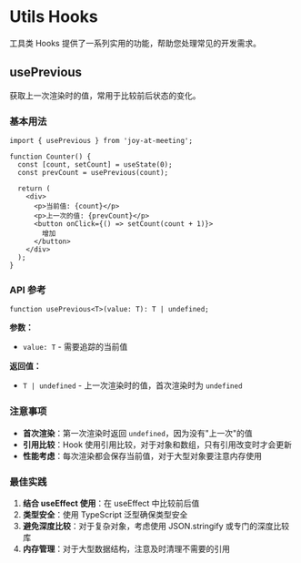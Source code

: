 # Utils Hooks

工具类 Hooks 提供了一系列实用的功能，帮助您处理常见的开发需求。

## usePrevious

获取上一次渲染时的值，常用于比较前后状态的变化。

### 基本用法

```tsx
import { usePrevious } from 'joy-at-meeting';

function Counter() {
  const [count, setCount] = useState(0);
  const prevCount = usePrevious(count);

  return (
    <div>
      <p>当前值: {count}</p>
      <p>上一次的值: {prevCount}</p>
      <button onClick={() => setCount(count + 1)}>
        增加
      </button>
    </div>
  );
}
```

### API 参考

```tsx
function usePrevious<T>(value: T): T | undefined;
```

**参数：**
- `value: T` - 需要追踪的当前值

**返回值：**
- `T | undefined` - 上一次渲染时的值，首次渲染时为 `undefined`

### 注意事项

- **首次渲染**：第一次渲染时返回 `undefined`，因为没有"上一次"的值
- **引用比较**：Hook 使用引用比较，对于对象和数组，只有引用改变时才会更新
- **性能考虑**：每次渲染都会保存当前值，对于大型对象要注意内存使用

### 最佳实践

1. **结合 useEffect 使用**：在 useEffect 中比较前后值
2. **类型安全**：使用 TypeScript 泛型确保类型安全
3. **避免深度比较**：对于复杂对象，考虑使用 JSON.stringify 或专门的深度比较库
4. **内存管理**：对于大型数据结构，注意及时清理不需要的引用